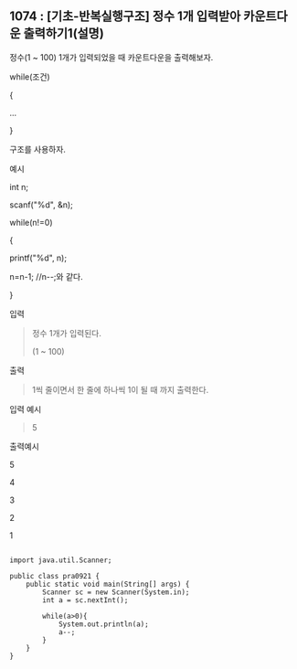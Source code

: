 ## 1074 : [기초-반복실행구조] 정수 1개 입력받아 카운트다운 출력하기1(설명)
정수(1 ~ 100) 1개가 입력되었을 때 카운트다운을 출력해보자.


while(조건)

{

...

}

구조를 사용하자.


예시

int n;

scanf("%d", &n);

while(n!=0)

{

printf("%d", n);

n=n-1; //n--;와 같다.

}








입력

>정수 1개가 입력된다.
>
> (1 ~ 100)




출력

>1씩 줄이면서 한 줄에 하나씩 1이 될 때 까지 출력한다.


입력 예시

>5



출력예시

5

4

3

2

1



```shell

import java.util.Scanner;

public class pra0921 {
    public static void main(String[] args) {
        Scanner sc = new Scanner(System.in);
        int a = sc.nextInt();

        while(a>0){
            System.out.println(a);
            a--;
        }
    }
}
```
